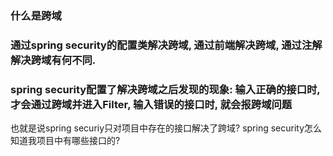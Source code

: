 ### 什么是跨域





### 通过spring security的配置类解决跨域, 通过前端解决跨域, 通过注解解决跨域有何不同.





### spring security配置了解决跨域之后发现的现象: 输入正确的接口时, 才会通过跨域并进入Filter, 输入错误的接口时, 就会报跨域问题



也就是说spring securiy只对项目中存在的接口解决了跨域?  spring security怎么知道我项目中有哪些接口的?

